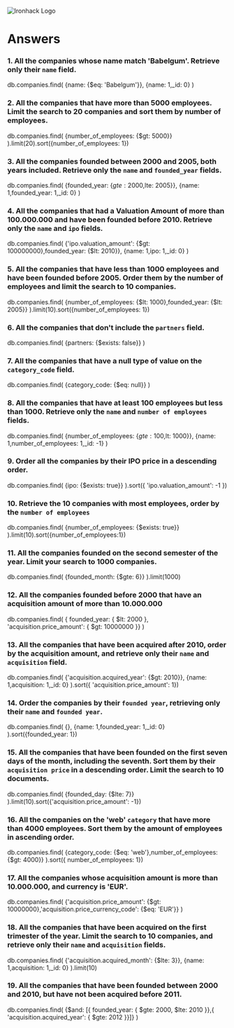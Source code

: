 ![Ironhack Logo](https://i.imgur.com/1QgrNNw.png)

# Answers

### 1. All the companies whose name match 'Babelgum'. Retrieve only their `name` field.

db.companies.find(
  {name: {$eq: 'Babelgum'}},
  {name: 1,_id: 0}
)

### 2. All the companies that have more than 5000 employees. Limit the search to 20 companies and sort them by **number of employees**.

db.companies.find(
  {number_of_employees: {$gt: 5000}}
).limit(20).sort({number_of_employees: 1})

### 3. All the companies founded between 2000 and 2005, both years included. Retrieve only the `name` and `founded_year` fields.

db.companies.find(
  {founded_year: {$gte: 2000,$lte: 2005}},
  {name: 1,founded_year: 1,_id: 0}
)

### 4. All the companies that had a Valuation Amount of more than 100.000.000 and have been founded before 2010. Retrieve only the `name` and `ipo` fields.

db.companies.find(
  {'ipo.valuation_amount': {$gt: 100000000},founded_year: {$lt: 2010}},
  {name: 1,ipo: 1,_id: 0}
)

### 5. All the companies that have less than 1000 employees and have been founded before 2005. Order them by the number of employees and limit the search to 10 companies.

db.companies.find(
  {number_of_employees: {$lt: 1000},founded_year: {$lt: 2005}}
).limit(10).sort({number_of_employees: 1})

### 6. All the companies that don't include the `partners` field.

db.companies.find(
  {partners: {$exists: false}}
)

### 7. All the companies that have a null type of value on the `category_code` field.

db.companies.find(
  {category_code: {$eq: null}}
)

### 8. All the companies that have at least 100 employees but less than 1000. Retrieve only the `name` and `number of employees` fields.

db.companies.find(
  {number_of_employees: {$gte: 100,$lt: 1000}},
  {name: 1,number_of_employees: 1,_id: -1}
)


### 9. Order all the companies by their IPO price in a descending order.

db.companies.find(
  {ipo: {$exists: true}}
).sort({ 'ipo.valuation_amount': -1 })

### 10. Retrieve the 10 companies with most employees, order by the `number of employees`

db.companies.find(
  {number_of_employees: {$exists: true}}
).limit(10).sort({number_of_employees:1})

### 11. All the companies founded on the second semester of the year. Limit your search to 1000 companies.

db.companies.find(
  {founded_month: {$gte: 6}}
).limit(1000)

### 12. All the companies founded before 2000 that have an acquisition amount of more than 10.000.000

db.companies.find(
  { founded_year: { $lt: 2000 }, 'acquisition.price_amount': { $gt: 10000000 }}
)

### 13. All the companies that have been acquired after 2010, order by the acquisition amount, and retrieve only their `name` and `acquisition` field.

db.companies.find(
  {'acquisition.acquired_year': {$gt: 2010}},
  {name: 1,acquisition: 1,_id: 0}
).sort({ 'acquisition.price_amount': 1})

### 14. Order the companies by their `founded year`, retrieving only their `name` and `founded year`.

db.companies.find(
  {},
  {name: 1,founded_year: 1,_id: 0}
).sort({founded_year: 1})

### 15. All the companies that have been founded on the first seven days of the month, including the seventh. Sort them by their `acquisition price` in a descending order. Limit the search to 10 documents.

db.companies.find(
  {founded_day: {$lte: 7}}
).limit(10).sort({'acquisition.price_amount': -1})


### 16. All the companies on the 'web' `category` that have more than 4000 employees. Sort them by the amount of employees in ascending order.

db.companies.find(
  {category_code: {$eq: 'web'},number_of_employees: {$gt: 4000}}
).sort({ number_of_employees: 1})


### 17. All the companies whose acquisition amount is more than 10.000.000, and currency is 'EUR'.

db.companies.find(
  {'acquisition.price_amount': {$gt: 10000000},'acquisition.price_currency_code': {$eq: 'EUR'}}
)


### 18. All the companies that have been acquired on the first trimester of the year. Limit the search to 10 companies, and retrieve only their `name` and `acquisition` fields.

db.companies.find(
  {'acquisition.acquired_month': {$lte: 3}},
  {name: 1,acquisition: 1,_id: 0}
).limit(10)


### 19. All the companies that have been founded between 2000 and 2010, but have not been acquired before 2011.

db.companies.find(
  {$and: [{ founded_year: { $gte: 2000, $lte: 2010 }},{ 'acquisition.acquired_year': { $gte: 2012 }}]}
)
